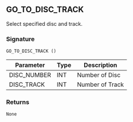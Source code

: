## GO\_TO\_DISC\_TRACK

Select specified disc and track.


### Signature

`GO_TO_DISC_TRACK ()`


| Parameter    | Type | Description     |
| ------------ | ---- | --------------- |
| DISC\_NUMBER | INT  | Number of Disc  |
| DISC\_TRACK  | INT  | Number of Track |


### Returns

`None`